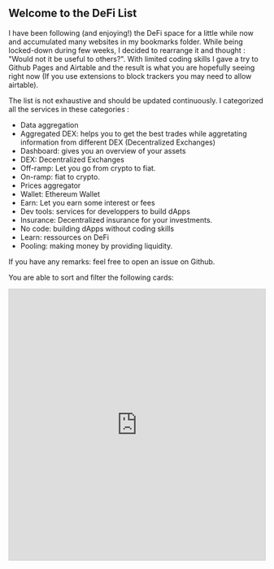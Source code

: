 ## Welcome to the DeFi List

I have been following (and enjoying!) the DeFi space for a little while now and accumulated many websites in my bookmarks folder. While being locked-down during few weeks, I decided to rearrange it and thought : "Would not it be useful to others?". With limited coding skills I gave a try to Github Pages and Airtable and the result is what you are hopefully seeing right now (If you use extensions to block trackers you may need to allow airtable).

The list is not exhaustive and should be updated continuously. I categorized all the services in these categories :

- Data aggregation
- Aggregated DEX: helps you to get the best trades while aggretating information from different DEX (Decentralized Exchanges)
- Dashboard: gives you an overview of your assets
- DEX: Decentralized Exchanges
- Off-ramp: Let you go from crypto to fiat.
- On-ramp: fiat to crypto.
- Prices aggregator
- Wallet: Ethereum Wallet
- Earn: Let you earn some interest or fees
- Dev tools: services for developpers to build dApps
- Insurance: Decentralized insurance for your investments.
- No code: building dApps without coding skills
- Learn: ressources on DeFi
- Pooling: making money by providing liquidity.


If you have any remarks: feel free to open an issue on Github.

You are able to sort and filter the following cards:


<iframe class="airtable-embed" src="https://airtable.com/embed/shr2LVg9uQFYAkHX0?backgroundColor=orange&viewControls=on" frameborder="0" onmousewheel="" width="100%" height="533" style="background: transparent; border: 1px solid #ccc;"></iframe>
